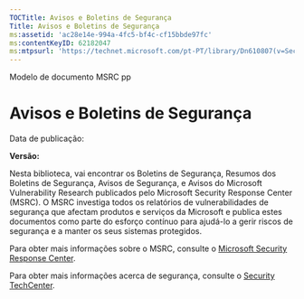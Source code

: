 ```yaml
---
TOCTitle: Avisos e Boletins de Segurança
Title: Avisos e Boletins de Segurança
ms:assetid: 'ac28e14e-994a-4fc5-bf4c-cf15bbde97fc'
ms:contentKeyID: 62182047
ms:mtpsurl: 'https://technet.microsoft.com/pt-PT/library/Dn610807(v=Security.10)'
---
```


Modelo de documento MSRC pp

Avisos e Boletins de Segurança
==============================

Data de publicação:

**Versão:**

Nesta biblioteca, vai encontrar os Boletins de Segurança, Resumos dos Boletins de Segurança, Avisos de Segurança, e Avisos do Microsoft Vulnerability Research publicados pelo Microsoft Security Response Center (MSRC). O MSRC investiga todos os relatórios de vulnerabilidades de segurança que afectam produtos e serviços da Microsoft e publica estes documentos como parte do esforço contínuo para ajudá-lo a gerir riscos de segurança e a manter os seus sistemas protegidos.

Para obter mais informações sobre o MSRC, consulte o [Microsoft Security Response Center](http://technet.microsoft.com/security/dn440717).

Para obter mais informações acerca de segurança, consulte o [Security TechCenter](http://technet.microsoft.com/security).
